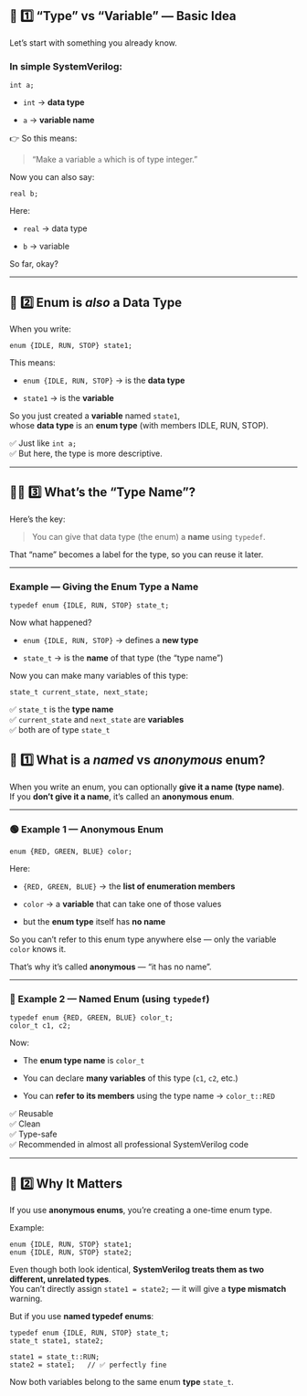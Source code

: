 
## 🧩 1️⃣ “Type” vs “Variable” — Basic Idea

Let’s start with something you already know.

### In simple SystemVerilog:

`int a;` 

-   `int` → **data type**
    
-   `a` → **variable name**
    

👉 So this means:

> “Make a variable `a` which is of type integer.”

Now you can also say:

`real b;` 

Here:

-   `real` → data type
    
-   `b` → variable
    

So far, okay?

----------

## 🧠 2️⃣ Enum is _also_ a Data Type

When you write:

`enum {IDLE, RUN, STOP} state1;` 

This means:

-   `enum {IDLE, RUN, STOP}` → is the **data type**
    
-   `state1` → is the **variable**
    

So you just created a **variable** named `state1`,  
whose **data type** is an **enum type** (with members IDLE, RUN, STOP).

✅ Just like `int a;`  
✅ But here, the type is more descriptive.

----------

## 🕵️‍♀️ 3️⃣ What’s the “Type Name”?

Here’s the key:

> You can give that data type (the enum) a **name** using `typedef`.

That “name” becomes a label for the type, so you can reuse it later.

----------

### Example — Giving the Enum Type a Name

`typedef enum {IDLE, RUN, STOP} state_t;` 

Now what happened?

-   `enum {IDLE, RUN, STOP}` → defines a **new type**
    
-   `state_t` → is the **name** of that type (the “type name”)
    

Now you can make many variables of this type:

`state_t current_state, next_state;` 

✅ `state_t` is the **type name**  
✅ `current_state` and `next_state` are **variables**  
✅ both are of type `state_t`


## 🧩 1️⃣ What is a _named_ vs _anonymous_ enum?

When you write an enum, you can optionally **give it a name (type name)**.  
If you **don’t give it a name**, it’s called an **anonymous enum**.

----------

### 🟢 Example 1 — Anonymous Enum

`enum {RED, GREEN, BLUE} color;` 

Here:

-   `{RED, GREEN, BLUE}` → the **list of enumeration members**
    
-   `color` → a **variable** that can take one of those values
    
-   but the **enum type** itself has **no name**
    

So you can’t refer to this enum type anywhere else — only the variable `color` knows it.

That’s why it’s called **anonymous** — “it has no name”.

----------

### 🔵 Example 2 — Named Enum (using `typedef`)

```
typedef enum {RED, GREEN, BLUE} color_t;
color_t c1, c2;
``` 

Now:

-   The **enum type name** is `color_t`
    
-   You can declare **many variables** of this type (`c1`, `c2`, etc.)
    
-   You can **refer to its members** using the type name → `color_t::RED`
    

✅ Reusable  
✅ Clean  
✅ Type-safe  
✅ Recommended in almost all professional SystemVerilog code

----------

## 🧠 2️⃣ Why It Matters

If you use **anonymous enums**, you’re creating a one-time enum type.

Example:

```
enum {IDLE, RUN, STOP} state1;
enum {IDLE, RUN, STOP} state2;
``` 

Even though both look identical, **SystemVerilog treats them as two different, unrelated types**.  
You can’t directly assign `state1 = state2;` — it will give a **type mismatch** warning.

But if you use **named typedef enums**:

```
typedef enum {IDLE, RUN, STOP} state_t;
state_t state1, state2;

state1 = state_t::RUN;
state2 = state1;   // ✅ perfectly fine
``` 

Now both variables belong to the same enum **type** `state_t`.

